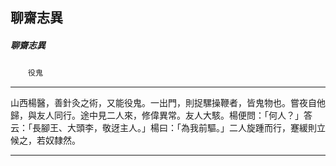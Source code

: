 

## 聊齋志異

##### 聊齋志異
　　`役鬼`

* * *

山西楊醫，善針灸之術，又能役鬼。一出門，則捉騾操鞭者，皆鬼物也。嘗夜自他歸，與友人同行。途中見二人來，修偉異常。友人大駭。楊便問：「何人？」答云：「長腳王、大頭李，敬迓主人。」楊曰：「為我前驅。」二人旋踵而行，蹇緩則立候之，若奴隸然。

* * *

